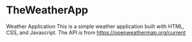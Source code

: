 # TheWeatherApp
Weather Application
This is a simple weather application built with HTML, CSS, and Javascript. The API is from https://openweathermap.org/current
